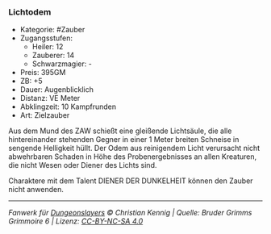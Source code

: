 ### Lichtodem

- Kategorie: #Zauber
- Zugangsstufen:
  - Heiler: 12
  - Zauberer: 14
  - Schwarzmagier: -
- Preis: 395GM
- ZB: +5
- Dauer: Augenblicklich
- Distanz: VE Meter
- Abklingzeit: 10 Kampfrunden
- Art: Zielzauber



Aus dem Mund des ZAW schießt eine gleißende Lichtsäule, die alle hintereinander stehenden Gegner in einer 1 Meter breiten Schneise in sengende Helligkeit hüllt. Der Odem aus reinigendem Licht verursacht nicht abwehrbaren Schaden in Höhe des Probenergebnisses an allen Kreaturen, die nicht Wesen oder Diener des Lichts sind.

Charaktere mit dem Talent DIENER DER DUNKELHEIT können den Zauber nicht anwenden.

---

_Fanwerk für [Dungeonslayers](https://www.dungeonslayers.net/) © Christian Kennig | Quelle: Bruder Grimms Grimmoire 6 | Lizenz: [CC-BY-NC-SA 4.0](https://creativecommons.org/licenses/by-nc-sa/4.0/deed.de)_
